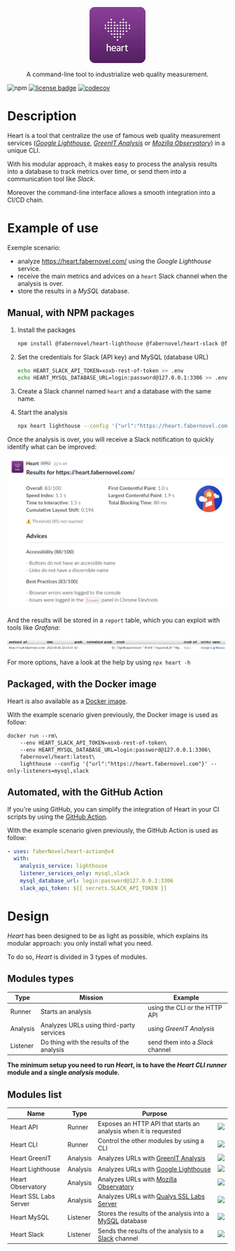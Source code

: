 <p align="center">
    <img alt="Violet square with rounded corners, featuring a heart in the form of a cloud of dots. Some of the dots are interconnected" src="./docs/images/heart.png" width="128">
</p>

<p align="center">A command-line tool to industrialize web quality measurement.</p>

![npm](https://img.shields.io/npm/v/%40fabernovel%2Fheart-cli?logo=npm)
[![license badge](https://img.shields.io/github/license/faberNovel/heart)](./LICENSE.md)
[![codecov](https://codecov.io/gh/faberNovel/heart/branch/main/graph/badge.svg?token=GN6PJTCDH9)](https://codecov.io/gh/faberNovel/heart)

# Description

Heart is a tool that centralize the use of famous web quality measurement services ([_Google Lighthouse_](https://pagespeed.web.dev/), [_GreenIT Analysis_](https://www.ecoindex.fr/) or [_Mozilla Observatory_](https://observatory.mozilla.org/)) in a unique CLI.

With his modular approach, it makes easy to process the analysis results into a database to track metrics over time, or send them into a communication tool like _Slack_.

Moreover the command-line interface allows a smooth integration into a CI/CD chain.

# Example of use

Exemple scenario:
- analyze <https://heart.fabernovel.com/> using the _Google Lighthouse_ service.
- receive the main metrics and advices on a `heart` Slack channel when the analysis is over.
- store the results in a _MySQL_ database.

## Manual, with NPM packages

1. Install the packages
    
    ```bash
    npm install @fabernovel/heart-lighthouse @fabernovel/heart-slack @fabernovel/heart-mysql
    ```

2. Set the credentials for Slack (API key) and MySQL (database URL)
    
    ```bash
    echo HEART_SLACK_API_TOKEN=xoxb-rest-of-token >> .env
    echo HEART_MYSQL_DATABASE_URL=login:password@127.0.0.1:3306 >> .env
    ```

3. Create a Slack channel named `heart` and a database with the same name.

4. Start the analysis

    ```bash
    npx heart lighthouse --config '{"url":"https://heart.fabernovel.com/"}'
    ```

Once the analysis is over, you will receive a Slack notification to quickly identify what can be improved:

![Analyzed URL, overall grade over 100, several metrics like Speed Index, First Contentful Paint and advices for improvements](./docs/images/heart-slack.png)

And the results will be stored in a `report` table, which you can exploit with tools like _Grafana_:

![Analyzed URL, overall grade over 100, several metrics like Speed Index, First Contentful Paint and advices for improvements](./docs/images/heart-mysql.png)

For more options, have a look at the help by using `npx heart -h`

## Packaged, with the Docker image

Heart is also available as a [Docker image](https://hub.docker.com/r/fabernovel/heart).

With the example scenario given previously, the Docker image is used as follow:

```shell
docker run --rm\
    --env HEART_SLACK_API_TOKEN=xoxb-rest-of-token\
    --env HEART_MYSQL_DATABASE_URL=login:password@127.0.0.1:3306\
    fabernovel/heart:latest\
    lighthouse --config '{"url":"https://heart.fabernovel.com"}' --only-listeners=mysql,slack
```

## Automated, with the GitHub Action

If you're using GitHub, you can simplify the integration of Heart in your CI scripts by using the [GitHub Action](https://github.com/marketplace/actions/heart-webpages-evaluation).

With the example scenario given previously, the GitHub Action is used as follow:

```yaml
- uses: faberNovel/heart-action@v4
  with:
    analysis_service: lighthouse
    listener_services_only: mysql,slack
    mysql_database_url: login:password@127.0.0.1:3306
    slack_api_token: ${{ secrets.SLACK_API_TOKEN }}
```

# Design

_Heart_ has been designed to be as light as possible, which explains its modular approach: you only install what you need.

To do so, _Heart_ is divided in 3 types of modules.

## Modules types

| Type | Mission | Example |
| ------ | ------ | ------ |
| Runner | Starts an analysis | using the CLI or the HTTP API |
| Analysis | Analyzes URLs using third-party services | using _GreenIT Analysis_ |
| Listener | Do thing with the results of the analysis | send them into a _Slack_ channel |

**The minimum setup you need to run _Heart_, is to have the _Heart CLI_ _runner_ module and a single _analysis_ module.**

## Modules list

| Name | Type | Purpose | |
| ------ | ------ | ------ | ------ |
| Heart API | Runner | Exposes an HTTP API that starts an analysis when it is requested | [![](https://img.shields.io/npm/v/@fabernovel/heart-api/latest?label=%40fabernovel%2Fheart-api)](https://www.npmjs.com/package/@fabernovel/heart-api "View Heart API on npmjs.com") |
| Heart CLI | Runner | Control the other modules by using a CLI | [![](https://img.shields.io/npm/v/@fabernovel/heart-cli/latest?label=%40fabernovel%2Fheart-cli)](https://www.npmjs.com/package/@fabernovel/heart-cli "View Heart CLI on npmjs.com") |
| Heart GreenIT | Analysis | Analyzes URLs with [GreenIT Analysis](https://chrome.google.com/webstore/detail/greenit-analysis/mofbfhffeklkbebfclfaiifefjflcpad?hl=en) | [![](https://img.shields.io/npm/v/@fabernovel/heart-greenit/latest?label=%40fabernovel%2Fheart-greenit)](https://www.npmjs.com/package/@fabernovel/heart-greenit "View Heart GreenIT on npmjs.com") |
| Heart Lighthouse | Analysis | Analyzes URLs with [Google Lighthouse](https://developers.google.com/web/tools/lighthouse) | [![](https://img.shields.io/npm/v/@fabernovel/heart-lighthouse/latest?label=%40fabernovel%2Fheart-lighthouse)](https://www.npmjs.com/package/@fabernovel/heart-lighthouse "View Heart Lighthouse on npmjs.com") |
| Heart Observatory | Analysis | Analyzes URLs with [Mozilla Observatory](https://observatory.mozilla.org/) | [![](https://img.shields.io/npm/v/@fabernovel/heart-observatory/latest?label=%40fabernovel%2Fheart-observatory)](https://www.npmjs.com/package/@fabernovel/heart-observatory "View Heart Observatory on npmjs.com") |
| Heart SSL Labs Server | Analysis | Analyzes URLs with [Qualys SSL Labs Server](https://www.ssllabs.com/ssltest/) | [![](https://img.shields.io/npm/v/@fabernovel/heart-ssllabs-server/latest?label=%40fabernovel%2Fheart-ssllabs-server)](https://www.npmjs.com/package/@fabernovel/heart-ssllabs-server "View Heart SSL Labs Server on npmjs.com") |
| Heart MySQL | Listener | Stores the results of the analysis into a [MySQL](https://www.mysql.com) database | [![](https://img.shields.io/npm/v/@fabernovel/heart-mysql/latest?label=%40fabernovel%2Fheart-mysql)](https://www.npmjs.com/package/@fabernovel/heart-mysql "View Heart MySQL on npmjs.com")
| Heart Slack | Listener | Sends the results of the analysis to a [Slack](https://slack.com) channel | [![](https://img.shields.io/npm/v/@fabernovel/heart-slack/latest?label=%40fabernovel%2Fheart-slack)](https://www.npmjs.com/package/@fabernovel/heart-slack "View Heart Slack on npmjs.com") |
